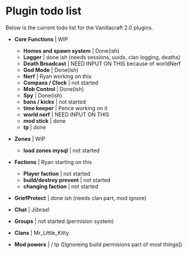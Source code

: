 Plugin todo list
=====

Below is the current todo list for the Vanillacraft 2.0 plugins.

- **Core Functions** | WIP
	- **Homes and spawn system**     | Done(ish)
	- **Logger**                     | done ish (needs sessions, uuids, clan logging, deaths)
	- **Death Broadcast**            | NEED INPUT ON THIS because of worldNerf
	- **God Mode**                   | Done(ish)
	- **Nerf**                       | Ryan working on this
	- **Compass / Clock**            | not started
	- **Mob Control**                | Done(ish)
	- **Spy**                        | Done(ish)
	- **bans / kicks**               | not started
	- **time keeper**                | Pence working on it
	- **world nerf**                 | NEED INPUT ON THIS
	- **mod stick**                  | done
	- **tp**                         | done
	   

- **Zones**          | WIP   
  - **load zones mysql**           | not started
	  
    
- **Factions**       | Ryan starting on this
	- **Player faction**             | not started
	- **build/destroy prevent**      | not started
	- **changing faction**           | not started

- **GriefProtect**   | done ish (needs clan part, mod ignore)
- **Chat**           | Jiibrael
- **Groups**         | not started (permision system)
- **Clans**          | Mr_Little_Kitty

- **Mod powers**     |  / tp ([Ignoreing build permisions part of most things])
